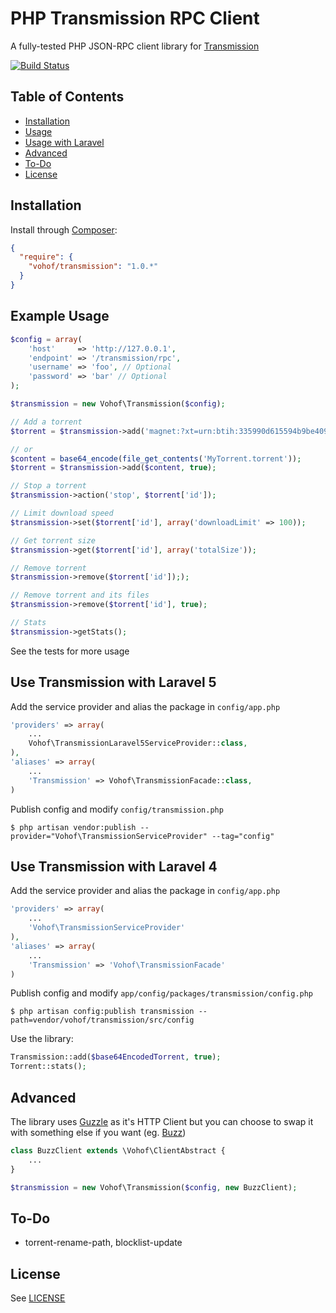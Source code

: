 PHP Transmission RPC Client
===

A fully-tested PHP JSON-RPC client library for [Transmission](https://transmissionbt.com)

[![Build Status](https://secure.travis-ci.org/vohof/transmission.png)](http://travis-ci.org/vohof/transmission)

## Table of Contents
 - [Installation](#installation)
 - [Usage](#example-usage)
 - [Usage with Laravel](#use-transmission-with-laravel)
 - [Advanced](#advanced)
 - [To-Do](#to-do)
 - [License](#license)

## Installation

Install through [Composer](https://getcomposer.org):

```json
{
  "require": {
    "vohof/transmission": "1.0.*"
  }
}
```

## Example Usage

```php
$config = array(
    'host'     => 'http://127.0.0.1',
    'endpoint' => '/transmission/rpc',
    'username' => 'foo', // Optional
    'password' => 'bar' // Optional
);

$transmission = new Vohof\Transmission($config);

// Add a torrent
$torrent = $transmission->add('magnet:?xt=urn:btih:335990d615594b9be409ccfeb95864e24ec702c7&dn=Ubuntu+12.10+Quantal+Quetzal+%2832+bits%29&tr=udp%3A%2F%2Ftracker.openbittorrent.com%3A80&tr=udp%3A%2F%2Ftracker.publicbt.com%3A80&tr=udp%3A%2F%2Ftracker.istole.it%3A6969&tr=udp%3A%2F%2Ftracker.ccc.de%3A80&tr=udp%3A%2F%2Fopen.demonii.com%3A1337');

// or
$content = base64_encode(file_get_contents('MyTorrent.torrent'));
$torrent = $transmission->add($content, true);

// Stop a torrent
$transmission->action('stop', $torrent['id']);

// Limit download speed
$transmission->set($torrent['id'], array('downloadLimit' => 100));

// Get torrent size
$transmission->get($torrent['id'], array('totalSize'));

// Remove torrent
$transmission->remove($torrent['id']););

// Remove torrent and its files
$transmission->remove($torrent['id'], true);

// Stats
$transmission->getStats();
```

See the tests for more usage

## Use Transmission with Laravel 5

Add the service provider and alias the package in `config/app.php`

```php
'providers' => array(
    ...
    Vohof\TransmissionLaravel5ServiceProvider::class,
),
'aliases' => array(
    ...
    'Transmission' => Vohof\TransmissionFacade::class,
)
```

Publish config and modify `config/transmission.php`

```
$ php artisan vendor:publish --provider="Vohof\TransmissionServiceProvider" --tag="config"
```

## Use Transmission with Laravel 4

Add the service provider and alias the package in `config/app.php`

```php
'providers' => array(
    ...
    'Vohof\TransmissionServiceProvider'
),
'aliases' => array(
    ...
    'Transmission' => 'Vohof\TransmissionFacade'
)
```

Publish config and modify `app/config/packages/transmission/config.php`

```
$ php artisan config:publish transmission --path=vendor/vohof/transmission/src/config
```

Use the library:

```php
Transmission::add($base64EncodedTorrent, true);
Torrent::stats();
```

## Advanced

The library uses [Guzzle](http://github.com/guzzle/huzzle) as it's HTTP Client but you can choose to swap it with something else if you want (eg. [Buzz](https://github.com/kriswallsmith/Buzz))

```php
class BuzzClient extends \Vohof\ClientAbstract {
    ...
}

$transmission = new Vohof\Transmission($config, new BuzzClient);
```

## To-Do

- torrent-rename-path, blocklist-update

## License

See [LICENSE](LICENSE)
